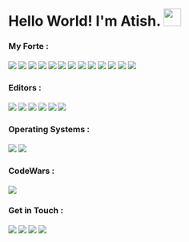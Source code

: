 # Hello World! I'm Atish. <img src="https://media.giphy.com/media/hvRJCLFzcasrR4ia7z/giphy.gif" width="35rem">

### My Forte :<br><br><img src="https://img.shields.io/badge/-Java-5382a1?logo=java&style=for-the-badge&logoColor=orange"> <img src="https://img.shields.io/badge/-Flutter-45d1fd?logo=flutter&style=for-the-badge&logoColor=black"> <img src="https://img.shields.io/badge/-Dart-02539a?logo=dart&style=for-the-badge"> <img src="https://img.shields.io/badge/-HTML-E34F26?logo=html5&style=for-the-badge&logoColor=white"> <img src="https://img.shields.io/badge/-CSS-1572B6?logo=css3&style=for-the-badge"> <a href="https://getbootstrap.com/"><img src="https://img.shields.io/badge/-Bootstrap-7952B3?logo=bootstrap&style=for-the-badge&logoColor=white"></a> <img src="https://img.shields.io/badge/-JavaScript-F7DF1E?logo=javascript&style=for-the-badge&logoColor=black"> <img src="https://img.shields.io/badge/-C%2FC++-00599C?logo=c%2B%2B&style=for-the-badge"> <img src="https://img.shields.io/badge/-Android-007744?logo=android&style=for-the-badge&logoColor=white"> <img src="https://img.shields.io/badge/-MySQL-4479A1?logo=mysql&style=for-the-badge&logoColor=white"> <img src="https://img.shields.io/badge/-Python-ffcf3c?logo=python&style=for-the-badge&logoColor=navyblue"> <img src="https://img.shields.io/badge/-Shell%20Script-black?logo=powershell&style=for-the-badge&logoColor=green"> <img src="https://img.shields.io/badge/-Git-F05032?logo=git&style=for-the-badge&logoColor=white">

### Editors :<br><br><img src="https://img.shields.io/badge/-Android%20Studio-00A82D?logo=android%20studio&style=for-the-badge&logoColor=white"> <img src="https://img.shields.io/badge/-IntelliJ%20IDEA-black?logo=intellij%20idea&style=for-the-badge&logoColor=white"> <img src="https://img.shields.io/badge/-Atom-66595C?logo=atom&style=for-the-badge&logoColor=white"> <img src="https://img.shields.io/badge/-VS%20Code-007ACC?logo=visual%20studio%20code&style=for-the-badge&logoColor=white"> <img src="https://img.shields.io/badge/-Notepad++-90E59A?logo=notepad%2B%2B&style=for-the-badge&logoColor=black"> <img src="https://img.shields.io/badge/-PyCharm-black?logo=pycharm&style=for-the-badge&logoColor=white">

### Operating Systems :<br><br><img src="https://img.shields.io/badge/-Windows%2010-5C2D91?logo=windows&style=for-the-badge"> <img src="https://img.shields.io/badge/-Ubuntu%2020.04%20LTS-dd4814?logo=ubuntu&style=for-the-badge&logoColor=white">

### CodeWars :<br><br><img src="https://www.codewars.com/users/AtishGhosh/badges/large">

### Get in Touch :<br><br><a href="https://www.linkedin.com/in/atish-ghosh-a6b71317a/"><img src="https://img.shields.io/badge/-LinkedIn-0e76a8?logo=linkedin&style=for-the-badge"></a> <a href="https://twitter.com/atishghosh30"><img src="https://img.shields.io/badge/-Twitter-00acee?logo=twitter&style=for-the-badge&logoColor=white"></a> <a href="https://www.instagram.com/ultratish/"><img src="https://img.shields.io/badge/-Instagram-E4405F?logo=instagram&style=for-the-badge&logoColor=white"></a> <a href="mailto:atishghosh30@gmail.com"><img src="https://img.shields.io/badge/-GMail-EA4335?logo=gmail&style=for-the-badge&logoColor=white"></a>
